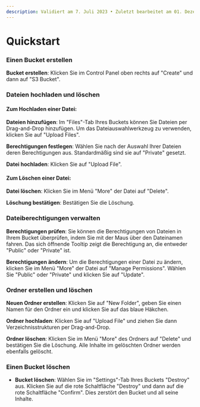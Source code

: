 ```yaml
---
description: Validiert am 7. Juli 2023 • Zuletzt bearbeitet am 01. Dezember 2023
---
```


# Quickstart

### Einen Bucket erstellen

**Bucket erstellen**: Klicken Sie im Control Panel oben rechts auf "Create" und dann auf "S3 Bucket".



### Dateien hochladen und löschen

#### **Zum Hochladen einer Datei:**

**Dateien hinzufügen**: Im "Files"-Tab Ihres Buckets können Sie Dateien per Drag-and-Drop hinzufügen. Um das Dateiauswahlwerkzeug zu verwenden, klicken Sie auf "Upload Files".

**Berechtigungen festlegen**: Wählen Sie nach der Auswahl Ihrer Dateien deren Berechtigungen aus. Standardmäßig sind sie auf "Private" gesetzt.

**Datei hochladen**: Klicken Sie auf "Upload File".

#### **Zum Löschen einer Datei:**

**Datei löschen**: Klicken Sie im Menü "More" der Datei auf "Delete".

**Löschung bestätigen**: Bestätigen Sie die Löschung.



### Dateiberechtigungen verwalten

**Berechtigungen prüfen**: Sie können die Berechtigungen von Dateien in Ihrem Bucket überprüfen, indem Sie mit der Maus über den Dateinamen fahren. Das sich öffnende Tooltip zeigt die Berechtigung an, die entweder "Public" oder "Private" ist.

**Berechtigungen ändern**: Um die Berechtigungen einer Datei zu ändern, klicken Sie im Menü "More" der Datei auf "Manage Permissions". Wählen Sie "Public" oder "Private" und klicken Sie auf "Update".



### Ordner erstellen und löschen

**Neuen Ordner erstellen**: Klicken Sie auf "New Folder", geben Sie einen Namen für den Ordner ein und klicken Sie auf das blaue Häkchen.

**Ordner hochladen**: Klicken Sie auf "Upload File" und ziehen Sie dann Verzeichnisstrukturen per Drag-and-Drop.

**Ordner löschen**: Klicken Sie im Menü "More" des Ordners auf "Delete" und bestätigen Sie die Löschung. Alle Inhalte im gelöschten Ordner werden ebenfalls gelöscht.



### Einen Bucket löschen

* **Bucket löschen**: Wählen Sie im "Settings"-Tab Ihres Buckets "Destroy" aus. Klicken Sie auf die rote Schaltfläche "Destroy" und dann auf die rote Schaltfläche "Confirm". Dies zerstört den Bucket und all seine Inhalte.
